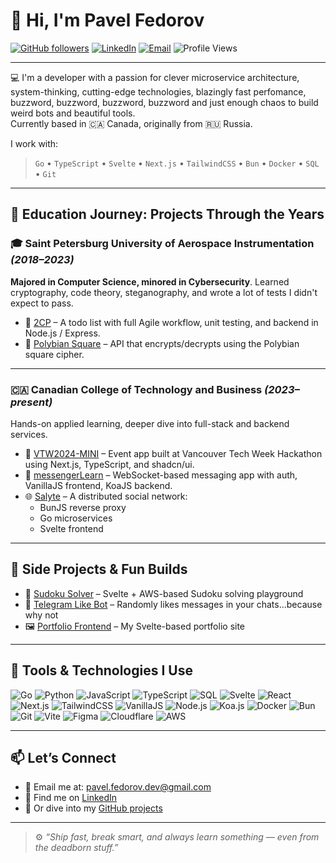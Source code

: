 # 👋 Hi, I'm Pavel Fedorov

[![GitHub followers](https://img.shields.io/github/followers/p4elkab35t?label=Follow&style=social)](https://github.com/p4elkab35t)
[![LinkedIn](https://img.shields.io/badge/LinkedIn-pavelfedorovdev-blue?logo=linkedin)](https://www.linkedin.com/in/pavelfedorovdev/)
[![Email](https://img.shields.io/badge/email-pavel.fedorov.dev@gmail.com-red?logo=gmail)](mailto:pavel.fedorov.dev@gmail.com)
![Profile Views](https://komarev.com/ghpvc/?username=p4elkab35t&style=flat&color=blue)

---

💻 I'm a developer with a passion for clever microservice architecture, system-thinking, cutting-edge technologies, blazingly fast perfomance, buzzword, buzzword, buzzword, buzzword and just enough chaos to build weird bots and beautiful tools.  
Currently based in 🇨🇦 Canada, originally from 🇷🇺 Russia.

I work with:
> `Go` • `TypeScript` • `Svelte` • `Next.js` • `TailwindCSS` • `Bun` • `Docker` • `SQL` • `Git`

---

## 🧭 Education Journey: Projects Through the Years

### 🎓 **Saint Petersburg University of Aerospace Instrumentation** *(2018–2023)*  
**Majored in Computer Science, minored in Cybersecurity**. Learned cryptography, code theory, steganography, and wrote a lot of tests I didn't expect to pass.

- 🔧 [2CP](https://github.com/p4elkab35t/2CP) – A todo list with full Agile workflow, unit testing, and backend in Node.js / Express.  
- 🔐 [Polybian Square](https://github.com/p4elkab35t/polybian_square) – API that encrypts/decrypts using the Polybian square cipher.

---

### 🇨🇦 **Canadian College of Technology and Business** *(2023–present)*  
Hands-on applied learning, deeper dive into full-stack and backend services.

- 🎉 [VTW2024-MINI](https://github.com/p4elkab35t/VTW2024-MINI) – Event app built at Vancouver Tech Week Hackathon using Next.js, TypeScript, and shadcn/ui.  
- 💬 [messengerLearn](https://github.com/p4elkab35t/messengerLearn) – WebSocket-based messaging app with auth, VanillaJS frontend, KoaJS backend.  
- 🌐 [Salyte](https://github.com/p4elkab35t/Salyte) – A distributed social network:
  - BunJS reverse proxy
  - Go microservices
  - Svelte frontend

---

## 🧪 Side Projects & Fun Builds

- 🧩 [Sudoku Solver](https://github.com/p4elkab35t/sudoku-solver-front-web) – Svelte + AWS-based Sudoku solving playground  
- 🤖 [Telegram Like Bot](https://github.com/p4elkab35t/like-bot-tg) – Randomly likes messages in your chats...because why not  
- 🖼️ [Portfolio Frontend](https://github.com/p4elkab35t/portfolio-front-end) – My Svelte-based portfolio site

---

## 🧰 Tools & Technologies I Use

<p align="left">
  <!-- Languages -->
  <img src="https://img.shields.io/badge/Go-00ADD8?style=flat&logo=go&logoColor=white" alt="Go" />
  <img src="https://img.shields.io/badge/Python-3776AB?style=flat&logo=python&logoColor=white" alt="Python" />
  <img src="https://img.shields.io/badge/JavaScript-F7DF1E?style=flat&logo=javascript&logoColor=black" alt="JavaScript" />
  <img src="https://img.shields.io/badge/TypeScript-3178C6?style=flat&logo=typescript&logoColor=white" alt="TypeScript" />
  <img src="https://img.shields.io/badge/SQL-4479A1?style=flat&logo=postgresql&logoColor=white" alt="SQL" />
  
  <!-- Frontend -->
  <img src="https://img.shields.io/badge/Svelte-FF3E00?style=flat&logo=svelte&logoColor=white" alt="Svelte" />
  <img src="https://img.shields.io/badge/React-20232A?style=flat&logo=react&logoColor=61DAFB" alt="React" />
  <img src="https://img.shields.io/badge/Next.js-000000?style=flat&logo=nextdotjs&logoColor=white" alt="Next.js" />
  <img src="https://img.shields.io/badge/TailwindCSS-38B2AC?style=flat&logo=tailwindcss&logoColor=white" alt="TailwindCSS" />
  <img src="https://img.shields.io/badge/VanillaJS-F0DB4F?style=flat&logo=javascript&logoColor=black" alt="VanillaJS" />

  <!-- Backend & Infra -->
  <img src="https://img.shields.io/badge/Node.js-339933?style=flat&logo=nodedotjs&logoColor=white" alt="Node.js" />
  <img src="https://img.shields.io/badge/Koa.js-33333D?style=flat&logo=node.js&logoColor=white" alt="Koa.js" />
  <img src="https://img.shields.io/badge/Docker-2496ED?style=flat&logo=docker&logoColor=white" alt="Docker" />
  <img src="https://img.shields.io/badge/Bun-000000?style=flat&logo=bun&logoColor=white" alt="Bun" />
  
  <!-- Tools -->
  <img src="https://img.shields.io/badge/Git-F05032?style=flat&logo=git&logoColor=white" alt="Git" />
  <img src="https://img.shields.io/badge/Vite-646CFF?style=flat&logo=vite&logoColor=white" alt="Vite" />
  <img src="https://img.shields.io/badge/Figma-F24E1E?style=flat&logo=figma&logoColor=white" alt="Figma" />
  <img src="https://img.shields.io/badge/Cloudflare-F38020?style=flat&logo=cloudflare&logoColor=white" alt="Cloudflare" />
  <img src="https://img.shields.io/badge/AWS-232F3E?style=flat&logo=amazon-aws&logoColor=white" alt="AWS" />
</p>

---

## 📫 Let’s Connect

- 📧 Email me at: [pavel.fedorov.dev@gmail.com](mailto:pavel.fedorov.dev@gmail.com)  
- 💼 Find me on [LinkedIn](https://www.linkedin.com/in/pavelfedorovdev/)  
- 🧠 Or dive into my [GitHub projects](https://github.com/p4elkab35t?tab=repositories)

---

> ⚙️ *“Ship fast, break smart, and always learn something — even from the deadborn stuff.”*
